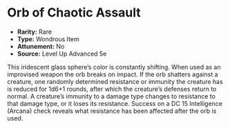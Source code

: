 # Orb of Chaotic Assault

- **Rarity:** Rare
- **Type:** Wondrous Item
- **Attunement:** No
- **Source:** Level Up Advanced 5e

This iridescent glass sphere’s color is constantly shifting. When used as an improvised weapon the orb breaks on impact. If the orb shatters against a creature, one randomly determined resistance or immunity the creature has is reduced for 1d6+1 rounds, after which the creature’s defenses return to normal. A creature’s immunity to a damage type changes to resistance to that damage type, or it loses its resistance. Success on a DC 15 Intelligence (Arcana) check reveals what resistance has been affected after the orb is used.
